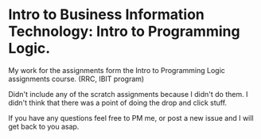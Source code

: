 # Intro to Business Information Technology: Intro to Programming Logic.

My work for the assignments form the Intro to Programming Logic assignments course. (RRC, IBIT program)

Didn't include any of the scratch assignments because I didn't do them. I didn't think that there was a point of doing the drop and click stuff. 


If you have any questions feel free to PM me, or post a new issue and I will get back to you asap.
